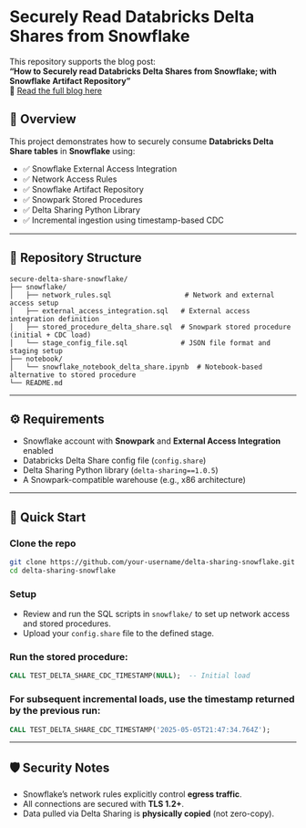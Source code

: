 # Securely Read Databricks Delta Shares from Snowflake

This repository supports the blog post:  
**“How to Securely read Databricks Delta Shares from Snowflake; with Snowflake Artifact Repository”**  
📖 [Read the full blog here](https://medium.com/@phani.alapaty/4dbbc69ea435)

## 📌 Overview

This project demonstrates how to securely consume **Databricks Delta Share tables** in **Snowflake** using:

- ✅ Snowflake External Access Integration  
- ✅ Network Access Rules  
- ✅ Snowflake Artifact Repository  
- ✅ Snowpark Stored Procedures  
- ✅ Delta Sharing Python Library  
- ✅ Incremental ingestion using timestamp-based CDC

---

## 📁 Repository Structure

```plaintext
secure-delta-share-snowflake/
├── snowflake/
│   ├── network_rules.sql                  # Network and external access setup
│   ├── external_access_integration.sql   # External access integration definition
│   ├── stored_procedure_delta_share.sql  # Snowpark stored procedure (initial + CDC load)
│   └── stage_config_file.sql             # JSON file format and staging setup
├── notebook/
│   └── snowflake_notebook_delta_share.ipynb  # Notebook-based alternative to stored procedure
└── README.md
```

---

## ⚙️ Requirements

- Snowflake account with **Snowpark** and **External Access Integration** enabled  
- Databricks Delta Share config file (`config.share`)  
- Delta Sharing Python library (`delta-sharing==1.0.5`)  
- A Snowpark-compatible warehouse (e.g., x86 architecture)

---

## 🚀 Quick Start

### Clone the repo

```bash
git clone https://github.com/your-username/delta-sharing-snowflake.git
cd delta-sharing-snowflake
```

### Setup

- Review and run the SQL scripts in `snowflake/` to set up network access and stored procedures.
- Upload your `config.share` file to the defined stage.

### Run the stored procedure:

```sql
CALL TEST_DELTA_SHARE_CDC_TIMESTAMP(NULL);  -- Initial load
```

### For subsequent incremental loads, use the timestamp returned by the previous run:

```sql
CALL TEST_DELTA_SHARE_CDC_TIMESTAMP('2025-05-05T21:47:34.764Z');
```

---

## 🛡️ Security Notes

- Snowflake’s network rules explicitly control **egress traffic**.
- All connections are secured with **TLS 1.2+**.
- Data pulled via Delta Sharing is **physically copied** (not zero-copy).
